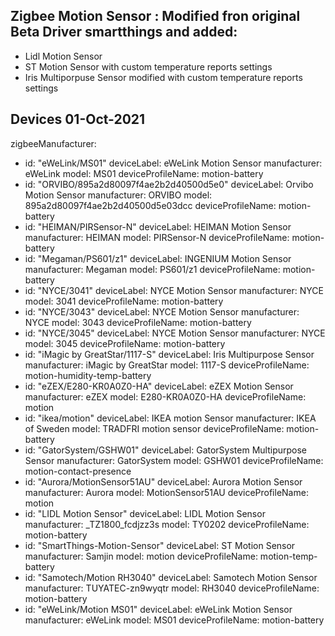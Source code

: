 ## Zigbee Motion Sensor : Modified fron original Beta Driver smartthings and added:

- Lidl Motion Sensor
- ST Motion Sensor with custom temperature reports settings
- Iris Multiporpuse Sensor modified with custom temperature reports settings

## Devices 01-Oct-2021
zigbeeManufacturer:
  - id: "eWeLink/MS01"
    deviceLabel: eWeLink Motion Sensor
    manufacturer: eWeLink
    model: MS01
    deviceProfileName: motion-battery
  - id: "ORVIBO/895a2d80097f4ae2b2d40500d5e0"
    deviceLabel: Orvibo Motion Sensor
    manufacturer: ORVIBO
    model: 895a2d80097f4ae2b2d40500d5e03dcc
    deviceProfileName: motion-battery
  - id: "HEIMAN/PIRSensor-N"
    deviceLabel: HEIMAN Motion Sensor
    manufacturer: HEIMAN
    model: PIRSensor-N
    deviceProfileName: motion-battery
  - id: "Megaman/PS601/z1"
    deviceLabel: INGENIUM Motion Sensor
    manufacturer: Megaman
    model: PS601/z1
    deviceProfileName: motion-battery
  - id: "NYCE/3041"
    deviceLabel: NYCE Motion Sensor
    manufacturer: NYCE
    model: 3041
    deviceProfileName: motion-battery
  - id: "NYCE/3043"
    deviceLabel: NYCE Motion Sensor
    manufacturer: NYCE
    model: 3043
    deviceProfileName: motion-battery
  - id: "NYCE/3045"
    deviceLabel: NYCE Motion Sensor
    manufacturer: NYCE
    model: 3045
    deviceProfileName: motion-battery
  - id: "iMagic by GreatStar/1117-S"
    deviceLabel: Iris Multipurpose Sensor
    manufacturer: iMagic by GreatStar
    model: 1117-S
    deviceProfileName: motion-humidity-temp-battery
  - id: "eZEX/E280-KR0A0Z0-HA"
    deviceLabel: eZEX Motion Sensor
    manufacturer: eZEX
    model: E280-KR0A0Z0-HA
    deviceProfileName: motion
  - id: "ikea/motion"
    deviceLabel: IKEA motion Sensor
    manufacturer: IKEA of Sweden
    model: TRADFRI motion sensor
    deviceProfileName: motion-battery
  - id: "GatorSystem/GSHW01"
    deviceLabel: GatorSystem Multipurpose Sensor
    manufacturer: GatorSystem
    model: GSHW01
    deviceProfileName: motion-contact-presence
  - id: "Aurora/MotionSensor51AU"
    deviceLabel: Aurora Motion Sensor
    manufacturer: Aurora
    model: MotionSensor51AU
    deviceProfileName: motion
  - id: "LIDL Motion Sensor"
    deviceLabel: LIDL Motion Sensor
    manufacturer: _TZ1800_fcdjzz3s
    model: TY0202
    deviceProfileName: motion-battery
  - id: "SmartThings-Motion-Sensor"
    deviceLabel: ST Motion Sensor
    manufacturer: Samjin
    model: motion
    deviceProfileName: motion-temp-battery
  - id: "Samotech/Motion RH3040"
    deviceLabel: Samotech Motion Sensor
    manufacturer: TUYATEC-zn9wyqtr
    model: RH3040
    deviceProfileName: motion-battery
  - id: "eWeLink/Motion MS01"
    deviceLabel: eWeLink Motion Sensor
    manufacturer: eWeLink
    model: MS01
    deviceProfileName: motion-battery
